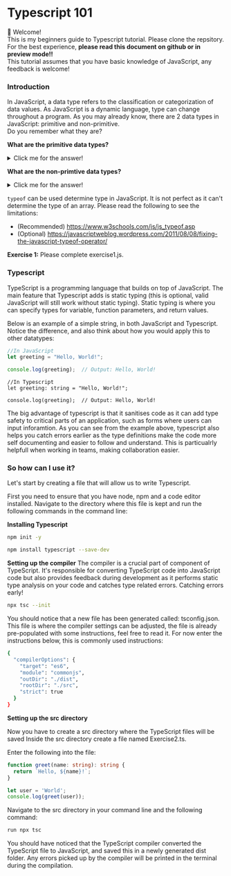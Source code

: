 # Typescript 101

👋
Welcome! <br /> 
This is my beginners guide to Typescript tutorial. Please clone the repsitory. For the best experience, **please read this document on github or in preview mode!!** <br /> 
This tutorial assumes that you have basic knowledge of JavaScript, any feedback is welcome!

### Introduction

In JavaScript, a data type refers to the classification or categorization of data values. As JavaScript is a dynamic language, type can change throughout a program. As you may already know, there are 2 data types in JavaScript: primitive and non-primitive. <br />
Do you remember what they are?
<br>

**What are the primitive data types?**
<details>

  <summary>Click me for the answer!</summary>
  
1) Number
2) String
3) Boolean
4) Undefined
5) Null
6) Symbol 
7) BigInt 
</details>

**What are the non-primtive data types?**
<details>

  <summary>Click me for the answer!</summary>
  
1) Object
2) Function
3) Array
4) Date
5) Regex
6) Map
</details>


`typeof`
 can be used determine type in JavaScript. It is not perfect as it can't determine the type of an array. Please read the following to see the limitations: <br /> 

* (Recommended) https://www.w3schools.com/js/js_typeof.asp <br /> 
* (Optional) https://javascriptweblog.wordpress.com/2011/08/08/fixing-the-javascript-typeof-operator/

**Exercise 1:** Please complete exercise1.js.

### Typescript

TypeScript is a programming language that builds on top of JavaScript. The main feature that Typescript adds is static typing (this is optional, valid JavaScript will still work without static typing). Static typing is where you can specify types for variable, function parameters, and return values.

Below is an example of a simple string, in both JavaScript and Typescript. Notice the difference, and also think about how you would apply this to other datatypes:  


```js
//In JavaScript
let greeting = "Hello, World!";

console.log(greeting);  // Output: Hello, World!
```

```tsx
//In Typescript
let greeting: string = "Hello, World!";

console.log(greeting);  // Output: Hello, World!
```

The big advantage of typescript is that it sanitises code as it can add type safety to critical parts of an application, such as forms where users can input inforamtion. As you can see from the example above, typescript also helps you catch errors earlier as the type definitions make the code more self documenting and easier to follow and understand. This is particualrly helpfull when working in teams, making collaboration easier. 


### So how can I use it?

Let's start by creating a file that will allow us to write Typescript. 

First you need to ensure that you have node, npm and a code editor installed. Navigate to the directory where this file is kept and run the following commands in the command line:

**Installing Typescript**
```bash
npm init -y
```
```bash
npm install typescript --save-dev
```

**Setting up the compiler**
The compiler is a crucial part of component of TypeScript. It's responsible for converting TypeScript code into JavaScript code but also provides feedback during development as it performs static type analysis on your code and catches type related errors. Catching errors early!
```bash
npx tsc --init
```

You should notice that a new file has been generated called: tsconfig.json. This file is where the compiler settings can be adjusted, the file is already pre-populated with some instructions, feel free to read it. For now enter the instructions below, this is commonly used instructions:

```bash
{
  "compilerOptions": {
    "target": "es6",
    "module": "commonjs",
    "outDir": "./dist",
    "rootDir": "./src",
    "strict": true
  }
}
```

**Setting up the src directory**

Now you have to create a src directory where the TypeScript files will be saved
Inside the src directory create a file named Exercise2.ts.

Enter the following into the file: 

```typescript
function greet(name: string): string {
  return `Hello, ${name}!`;
}

let user = 'World';
console.log(greet(user));
```

Navigate to the src directory in your command line and the following command:

```bash
run npx tsc
```

You should have noticed that the TypeScript compiler converted the TypeScript file to JavaScript, and saved this in a newly generated dist folder. Any errors picked up by the compiler will be printed in the terminal during the compilation. 
